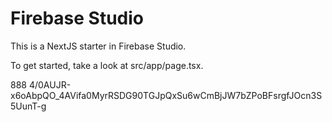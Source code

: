 # Firebase Studio

This is a NextJS starter in Firebase Studio.

To get started, take a look at src/app/page.tsx.

888
4/0AUJR-x6oAbpQO_4AVifa0MyrRSDG90TGJpQxSu6wCmBjJW7bZPoBFsrgfJOcn3S5UunT-g